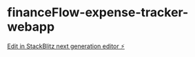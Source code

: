 # financeFlow-expense-tracker-webapp

[Edit in StackBlitz next generation editor ⚡️](https://stackblitz.com/~/github.com/Robertsjgj/financeFlow-expense-tracker-webapp)